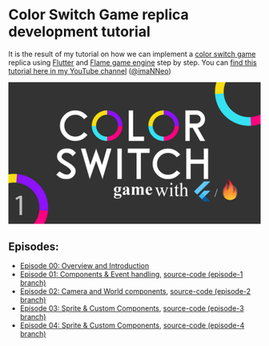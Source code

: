# Color Switch Game replica development tutorial
It is the result of my tutorial on how we can implement a [color switch game](https://colorswitch.co/) replica using [Flutter](https://flutter.dev) and [Flame game engine](https://flame-engine.org) step by step.
You can [find this tutorial here in my YouTube channel](https://www.youtube.com/playlist?list=PL1-_rCwRcnbNknvJ4fbnsn46_ww8V4CVh) ([@imaNNeo](https://youtube.com/@imaNNeO?si=DsfgCcBjqIv9WIAQ))

[<img src="https://github.com/imaNNeo/flutter_color_switch_game/blob/main/repo_files/overview.jpg" width=600>](https://youtube.com/@imaNNeO?si=DsfgCcBjqIv9WIAQ)

## Episodes:
* [Episode 00: Overview and Introduction](https://youtu.be/ubyoQGPnmmw?si=EC-6fEfQiTSzcF-9)
* [Episode 01: Components & Event handling](https://youtu.be/eiZDbUBesqE), [source-code (episode-1 branch)](https://github.com/imaNNeo/flutter_color_switch_game/tree/episode-1)
* [Episode 02: Camera and World components](https://youtu.be/nyUayMgZqDg), [source-code (episode-2 branch)](https://github.com/imaNNeo/flutter_color_switch_game/tree/episode-2)
* [Episode 03: Sprite & Custom Components](https://youtu.be/Xb5ySgetpmU), [source-code (episode-3 branch)](https://github.com/imaNNeo/flutter_color_switch_game/tree/episode-3)
* [Episode 04: Sprite & Custom Components](https://youtu.be/w6hEuWPnXQc), [source-code (episode-4 branch)](https://github.com/imaNNeo/flutter_color_switch_game/tree/episode-4)
